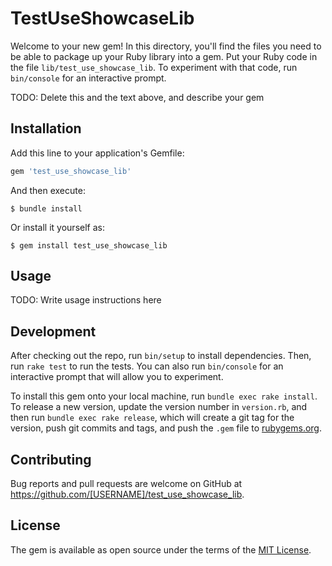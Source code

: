 # TestUseShowcaseLib

Welcome to your new gem! In this directory, you'll find the files you need to be able to package up your Ruby library into a gem. Put your Ruby code in the file `lib/test_use_showcase_lib`. To experiment with that code, run `bin/console` for an interactive prompt.

TODO: Delete this and the text above, and describe your gem

## Installation

Add this line to your application's Gemfile:

```ruby
gem 'test_use_showcase_lib'
```

And then execute:

    $ bundle install

Or install it yourself as:

    $ gem install test_use_showcase_lib

## Usage

TODO: Write usage instructions here

## Development

After checking out the repo, run `bin/setup` to install dependencies. Then, run `rake test` to run the tests. You can also run `bin/console` for an interactive prompt that will allow you to experiment.

To install this gem onto your local machine, run `bundle exec rake install`. To release a new version, update the version number in `version.rb`, and then run `bundle exec rake release`, which will create a git tag for the version, push git commits and tags, and push the `.gem` file to [rubygems.org](https://rubygems.org).

## Contributing

Bug reports and pull requests are welcome on GitHub at https://github.com/[USERNAME]/test_use_showcase_lib.


## License

The gem is available as open source under the terms of the [MIT License](https://opensource.org/licenses/MIT).

